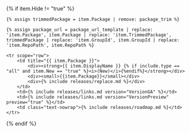 {% if item.Hide != "true" %}

    {% assign trimmedPackage = item.Package | remove: package_trim %}
        
    {% assign package_url = package_url_template | replace: 'item.Package', item.Package | replace: 'item.TrimmedPackage', trimmedPackage | replace: 'item.GroupId', item.GroupId | replace: 'item.RepoPath', item.RepoPath %}
    
    <tr scope="row">
        <td title="{{ item.Package }}">
            <div><strong>{{ item.DisplayName }} {% if include.type == "all" and item.New == "true" %}<i>(New)</i>{%endif%}</strong></div>
            <div><small>{{item.Package}}</small></div>
            <div>{% include releases/replace.md %}</div>
        </td>
        <td>{% include releases/links.md version="VersionGA" %}</td>
        <td>{% include releases/links.md version="VersionPreview" preview="true" %}</td>
        <td class="text-nowrap">{% include releases/roadmap.md %}</td>
    </tr>

{% endif %}